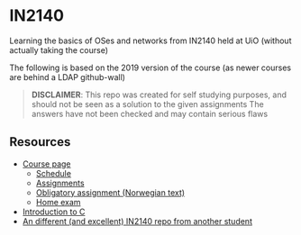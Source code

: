 # IN2140

Learning the basics of OSes and networks from IN2140 held at UiO (without
actually taking the course)

The following is based on the 2019 version of the course (as newer courses are
behind a LDAP github-wall)

> **DISCLAIMER**:
> This repo was created for self studying purposes, and should not be seen as a
> solution to the given assignments
> The answers have not been checked and may contain serious flaws

## Resources

- [Course page](https://www.uio.no/studier/emner/matnat/ifi/IN2140/v19/)
   - [Schedule](https://www.uio.no/studier/emner/matnat/ifi/IN2140/v19/timeplan/index.html#FOR)
   - [Assignments](https://web.archive.org/web/20190716060848/http://folk.uio.no/hpkragse/IN2140/)
   - [Obligatory assignment (Norwegian text)](https://www.uio.no/studier/emner/matnat/ifi/IN2140/v19/undervisningsmaterial/utlevering.tgz)
   - [Home exam](https://www.uio.no/studier/emner/matnat/ifi/IN2140/v19/undervisningsmaterial/homeexamv2.tar.gz)
- [Introduction to C](https://nus-cs1010.github.io/2223-s1/01-program.html)
- [An different (and excellent) IN2140 repo from another student](https://github.com/parkavai/IN2140/)

